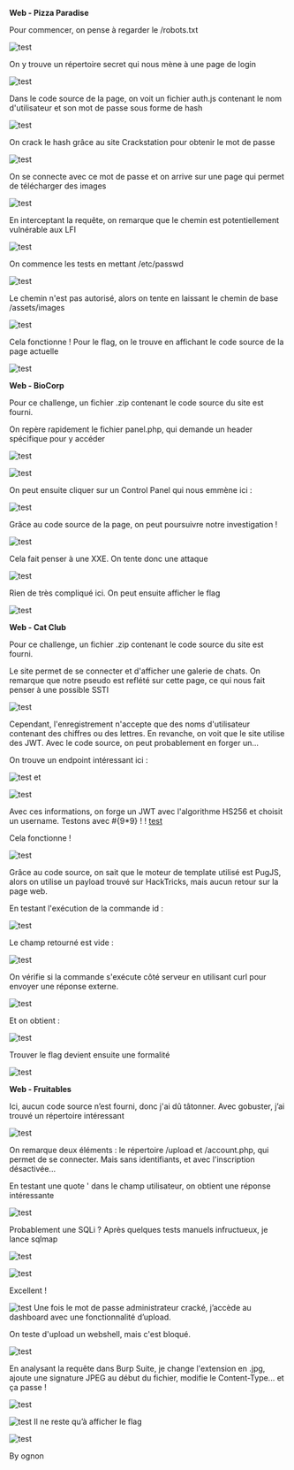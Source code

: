**Web - Pizza Paradise**

Pour commencer, on pense à regarder le /robots.txt 

![test](Images/20241116210409.png)

On y trouve un répertoire secret qui nous mène à une page de login 

![test](Images/20241116210439.png)

Dans le code source de la page, on voit un fichier auth.js contenant le nom d'utilisateur et son mot de passe sous forme de hash 

![test](Images/20241116210523.png)

On crack le hash grâce au site Crackstation pour obtenir le mot de passe 

![test](Images/20241116210634.png)

On se connecte avec ce mot de passe et on arrive sur une page qui permet de télécharger des images 

![test](Images/20241116211115.png)

En interceptant la requête, on remarque que le chemin est potentiellement vulnérable aux LFI 

![test](Images/20241116211412.png)

On commence les tests en mettant /etc/passwd 

![test](Images/20241116211453.png)

Le chemin n'est pas autorisé, alors on tente en laissant le chemin de base /assets/images 

![test](Images/20241116211559.png)

Cela fonctionne ! Pour le flag, on le trouve en affichant le code source de la page actuelle 

![test](Images/20241116211740.png)

**Web - BioCorp**

Pour ce challenge, un fichier .zip contenant le code source du site est fourni.

On repère rapidement le fichier panel.php, qui demande un header spécifique pour y accéder 

![test](Images/20241116212236.png)



![test](Images/20241116222648.png)

On peut ensuite cliquer sur un Control Panel qui nous emmène ici : 

![test](Images/20241116222746.png)

Grâce au code source de la page, on peut poursuivre notre investigation ! 

![test](Images/20241116222820.png)

Cela fait penser à une XXE. On tente donc une attaque 

![test](Images/20241116223440.png)

Rien de très compliqué ici. On peut ensuite afficher le flag 

![test](Images/20241116223522.png)

**Web - Cat Club**

Pour ce challenge, un fichier .zip contenant le code source du site est fourni.

Le site permet de se connecter et d'afficher une galerie de chats. On remarque que notre pseudo est reflété sur cette page, ce qui nous fait penser à une possible SSTI 

![test](Images/20241116214032.png)

Cependant, l'enregistrement n'accepte que des noms d'utilisateur contenant des chiffres ou des lettres. En revanche, on voit que le site utilise des JWT. Avec le code source, on peut probablement en forger un...

On trouve un endpoint intéressant ici : 

![test](Images/20241116214439.png) et 

![test](Images/20241116214456.png)

Avec ces informations, on forge un JWT avec l'algorithme HS256 et choisit un username. Testons avec #{9*9} ! ! 
[test](Images/20241116214654.png)

Cela fonctionne ! 

![test](Images/20241116214859.png)

Grâce au code source, on sait que le moteur de template utilisé est PugJS, alors on utilise un payload trouvé sur HackTricks, mais aucun retour sur la page web.

En testant l'exécution de la commande id : 

![test](Images/20241116215217.png)

Le champ retourné est vide : 

![test](Images/20241116215239.png)

On vérifie si la commande s'exécute côté serveur en utilisant curl pour envoyer une réponse externe. 

![test](Images/20241116215537.png)

Et on obtient : 

![test](Images/20241116215517.png)

Trouver le flag devient ensuite une formalité 

![test](Images/20241116215724.png)

**Web - Fruitables**

Ici, aucun code source n’est fourni, donc j'ai dû tâtonner. Avec gobuster, j’ai trouvé un répertoire intéressant 

![test](Images/20241116220024.png)

On remarque deux éléments : le répertoire /upload et /account.php, qui permet de se connecter. Mais sans identifiants, et avec l'inscription désactivée...

En testant une quote ' dans le champ utilisateur, on obtient une réponse intéressante 

![test](Images/20241116220206.png)

Probablement une SQLi ? Après quelques tests manuels infructueux, je lance sqlmap 

![test](Images/20241116220335.png)



![test](Images/20241116220349.png)

Excellent ! 

![test](Images/20241116220430.png) Une fois le mot de passe administrateur cracké, j’accède au dashboard avec une fonctionnalité d’upload.

On teste d'upload un webshell, mais c'est bloqué. 

![test](Images/20241116220720.png)

En analysant la requête dans Burp Suite, je change l'extension en .jpg, ajoute une signature JPEG au début du fichier, modifie le Content-Type... et ça passe ! 

![test](Images/20241116221201.png)



![test](Images/20241116221318.png) Il ne reste qu’à afficher le flag 

![test](Images/20241116221410.png)

By ognon
